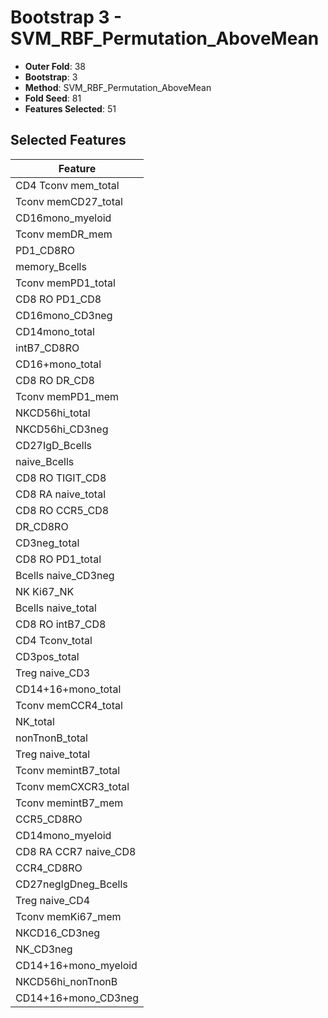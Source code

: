 # Bootstrap 3 - SVM_RBF_Permutation_AboveMean

- **Outer Fold**: 38
- **Bootstrap**: 3
- **Method**: SVM_RBF_Permutation_AboveMean
- **Fold Seed**: 81
- **Features Selected**: 51

## Selected Features

| Feature |
|---------|
| CD4 Tconv mem_total |
| Tconv memCD27_total |
| CD16mono_myeloid |
| Tconv memDR_mem |
| PD1_CD8RO |
| memory_Bcells |
| Tconv memPD1_total |
| CD8 RO PD1_CD8 |
| CD16mono_CD3neg |
| CD14mono_total |
| intB7_CD8RO |
| CD16+mono_total |
| CD8 RO DR_CD8 |
| Tconv memPD1_mem |
| NKCD56hi_total |
| NKCD56hi_CD3neg |
| CD27IgD_Bcells |
| naive_Bcells |
| CD8 RO TIGIT_CD8 |
| CD8 RA naive_total |
| CD8 RO CCR5_CD8 |
| DR_CD8RO |
| CD3neg_total |
| CD8 RO PD1_total |
| Bcells naive_CD3neg |
| NK Ki67_NK |
| Bcells naive_total |
| CD8 RO intB7_CD8 |
| CD4 Tconv_total |
| CD3pos_total |
| Treg naive_CD3 |
| CD14+16+mono_total |
| Tconv memCCR4_total |
| NK_total |
| nonTnonB_total |
| Treg naive_total |
| Tconv memintB7_total |
| Tconv memCXCR3_total |
| Tconv memintB7_mem |
| CCR5_CD8RO |
| CD14mono_myeloid |
| CD8 RA CCR7 naive_CD8 |
| CCR4_CD8RO |
| CD27negIgDneg_Bcells |
| Treg naive_CD4 |
| Tconv memKi67_mem |
| NKCD16_CD3neg |
| NK_CD3neg |
| CD14+16+mono_myeloid |
| NKCD56hi_nonTnonB |
| CD14+16+mono_CD3neg |
